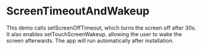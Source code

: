 # ScreenTimeoutAndWakeup
This demo calls setScreenOffTimeout, which turns the screen off after 30s. It also enables setTouchScreenWakeup, allowing the user to wake the screen afterwards. The app will run automatically after installation.
